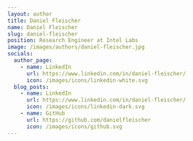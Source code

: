 ```yaml
---
layout: author
title: Daniel Fleischer
name: Daniel Fleischer
slug: daniel-fleischer
position: Research Engineer at Intel Labs
image: /images/authors/daniel-fleischer.jpg
socials:
  author_page:
    - name: LinkedIn
      url: https://www.linkedin.com/in/daniel-fleischer/
      icon: /images/icons/linkedin-white.svg
  blog_posts:
    - name: LinkedIn
      url: https://www.linkedin.com/in/daniel-fleischer/
      icon: /images/icons/linkedin-dark.svg
    - name: GitHub
      url: https://github.com/danielfleischer
      icon: /images/icons/github.svg
---
```

